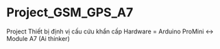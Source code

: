 # Project_GSM_GPS_A7
Project Thiết bị định vị cấu cứu khẩn cấp
Hardware = Arduino ProMini <-> Module A7 (Ai thinker)
